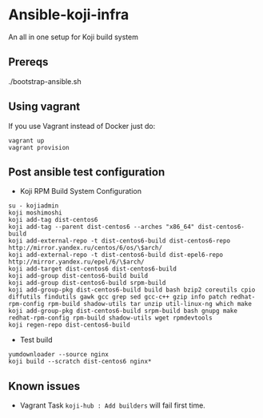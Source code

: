 # Ansible-koji-infra

An all in one setup for Koji build system

## Prereqs
./bootstrap-ansible.sh

## Using vagrant

If you use Vagrant instead of Docker just do:

```shell
vagrant up
vagrant provision
```

## Post ansible test configuration

* Koji RPM Build System Configuration

```shell
su - kojiadmin
koji moshimoshi
koji add-tag dist-centos6
koji add-tag --parent dist-centos6 --arches "x86_64" dist-centos6-build
koji add-external-repo -t dist-centos6-build dist-centos6-repo http://mirror.yandex.ru/centos/6/os/\$arch/
koji add-external-repo -t dist-centos6-build dist-epel6-repo http://mirror.yandex.ru/epel/6/\$arch/
koji add-target dist-centos6 dist-centos6-build
koji add-group dist-centos6-build build
koji add-group dist-centos6-build srpm-build
koji add-group-pkg dist-centos6-build build bash bzip2 coreutils cpio diffutils findutils gawk gcc grep sed gcc-c++ gzip info patch redhat-rpm-config rpm-build shadow-utils tar unzip util-linux-ng which make
koji add-group-pkg dist-centos6-build srpm-build bash gnupg make redhat-rpm-config rpm-build shadow-utils wget rpmdevtools
koji regen-repo dist-centos6-build
```

* Test build

```shell
yumdownloader --source nginx
koji build --scratch dist-centos6 nginx*
```

## Known issues

* Vagrant
Task `koji-hub : Add builders` will fail first time.
